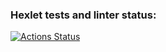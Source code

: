 ### Hexlet tests and linter status:
[![Actions Status](https://github.com/darthlivesey/python-project-83/actions/workflows/hexlet-check.yml/badge.svg)](https://github.com/darthlivesey/python-project-83/actions)
